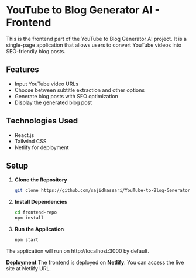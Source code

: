 # YouTube to Blog Generator AI - Frontend

This is the frontend part of the YouTube to Blog Generator AI project. It is a single-page application that allows users to convert YouTube videos into SEO-friendly blog posts.

## Features

- Input YouTube video URLs
- Choose between subtitle extraction and other options
- Generate blog posts with SEO optimization
- Display the generated blog post

## Technologies Used

- React.js
- Tailwind CSS
- Netlify for deployment

## Setup

1. **Clone the Repository**

   ```bash
   git clone https://github.com/sajidkassari/YouTube-to-Blog-Generator-AI---Frontend.git
2. **Install Dependencies**

    ```bash
    cd frontend-repo
    npm install
    
3. **Run the Application**

    ```bash
    npm start
The application will run on http://localhost:3000 by default.

**Deployment**
The frontend is deployed on **Netlify**. You can access the live site at Netlify URL.

